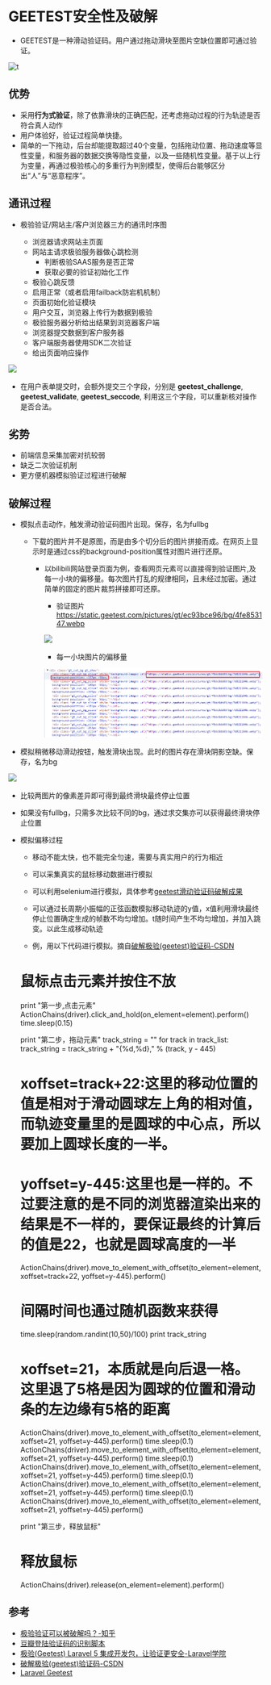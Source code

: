 # GEETEST安全性及破解 #

- GEETEST是一种滑动验证码。用户通过拖动滑块至图片空缺位置即可通过验证。

![t](/img/example.png)

## 优势 ##

- 采用**行为式验证**，除了依靠滑块的正确匹配，还考虑拖动过程的行为轨迹是否符合真人动作
- 用户体验好，验证过程简单快捷。
- 简单的一下拖动，后台却能提取超过40个变量，包括拖动位置、拖动速度等显性变量，和服务器的数据交换等隐性变量，以及一些随机性变量。基于以上行为变量，再通过极验核心的多重行为判别模型，使得后台能够区分出“人”与“恶意程序”。

## 通讯过程 ###

- 极验验证/网站主/客户浏览器三方的通讯时序图

     - 浏览器请求网站主页面
     - 网站主请求极验服务器做心跳检测
          - 判断极验SAAS服务是否正常
          - 获取必要的验证初始化工作
     - 极验心跳反馈
     - 启用正常（或者启用failback防宕机机制）
     - 页面初始化验证模块
     - 用户交互，浏览器上传行为数据到极验
     - 极验服务器分析给出结果到浏览器客户端
     - 浏览器提交数据到客户服务器
     - 客户端服务器使用SDK二次验证
     - 给出页面响应操作

![](/img/connect.png)

- 在用户表单提交时，会额外提交三个字段，分别是 **geetest_challenge**, **geetest_validate**, **geetest_seccode**, 利用这三个字段，可以重新核对操作是否合法。

## 劣势 ##

- 前端信息采集加密对抗较弱
- 缺乏二次验证机制
- 更方便机器模拟验证过程进行破解


## 破解过程 ##

- 模拟点击动作，触发滑动验证码图片出现。保存，名为fullbg
    - 下载的图片并不是原图，而是由多个切分后的图片拼接而成。在网页上显示时是通过css的background-position属性对图片进行还原。

        - 以bilibili网站登录页面为例，查看网页元素可以直接得到验证图片,及每一小块的偏移量。每次图片打乱的规律相同，且未经过加密。通过简单的固定的图片裁剪拼接即可还原。
 
             - 验证图片 https://static.geetest.com/pictures/gt/ec93bce96/bg/4fe853147.webp
             
            ![](/img/bgbreak.png)
            
             - 每一小块图片的偏移量

            ![](img/position.png)

- 模拟稍微移动滑动按钮，触发滑块出现。此时的图片存在滑块阴影空缺。保存，名为bg

![](/img/bg.png)

- 比较两图片的像素差异即可得到最终滑块最终停止位置

- 如果没有fullbg，只需多次比较不同的bg，通过求交集亦可以获得最终滑块停止位置

- 模拟偏移过程 
    - 移动不能太快，也不能完全匀速，需要与真实用户的行为相近
    
    - 可以采集真实的鼠标移动数据进行模拟
    
    - 可以利用selenium进行模拟，具体参考[geetest滑动验证码破解成果](https://github.com/darbra/geetest)
    
    - 可以通过长周期小振幅的正弦函数模拟移动轨迹的y值，x值利用滑块最终停止位置确定生成的帧数不均匀增加。t随时间产生不均匀增加，并加入跳变。以此生成移动轨迹
    
    - 例，用以下代码进行模拟。摘自[破解极验(geetest)验证码-CSDN](http://blog.csdn.net/paololiu/article/details/52514504)

    # 鼠标点击元素并按住不放
    print "第一步,点击元素"
    ActionChains(driver).click_and_hold(on_element=element).perform()
    time.sleep(0.15)
    
    print "第二步，拖动元素"
    track_string = ""
    for track in track_list:
    track_string = track_string + "{%d,%d}," % (track, y - 445)
    # xoffset=track+22:这里的移动位置的值是相对于滑动圆球左上角的相对值，而轨迹变量里的是圆球的中心点，所以要加上圆球长度的一半。
    # yoffset=y-445:这里也是一样的。不过要注意的是不同的浏览器渲染出来的结果是不一样的，要保证最终的计算后的值是22，也就是圆球高度的一半
    ActionChains(driver).move_to_element_with_offset(to_element=element, xoffset=track+22, yoffset=y-445).perform()
    # 间隔时间也通过随机函数来获得
    time.sleep(random.randint(10,50)/100)
    print track_string
    # xoffset=21，本质就是向后退一格。这里退了5格是因为圆球的位置和滑动条的左边缘有5格的距离
    ActionChains(driver).move_to_element_with_offset(to_element=element, xoffset=21, yoffset=y-445).perform()
    time.sleep(0.1)
    ActionChains(driver).move_to_element_with_offset(to_element=element, xoffset=21, yoffset=y-445).perform()
    time.sleep(0.1)
    ActionChains(driver).move_to_element_with_offset(to_element=element, xoffset=21, yoffset=y-445).perform()
    time.sleep(0.1)
    ActionChains(driver).move_to_element_with_offset(to_element=element, xoffset=21, yoffset=y-445).perform()
    time.sleep(0.1)
    ActionChains(driver).move_to_element_with_offset(to_element=element, xoffset=21, yoffset=y-445).perform()
    
    print "第三步，释放鼠标"
    # 释放鼠标
    ActionChains(driver).release(on_element=element).perform()





## 参考 ##

- [极验验证可以被破解吗？-知乎](https://www.zhihu.com/question/28833985)
- [豆瓣登陆验证码的识别脚本](https://www.v2ex.com/t/138479)
- [极验(Geetest) Laravel 5 集成开发包，让验证更安全-Laravel学院](http://laravelacademy.org/post/5291.html)
- [破解极验(geetest)验证码-CSDN](http://blog.csdn.net/paololiu/article/details/52514504)
- [Laravel Geetest](https://github.com/Germey/LaravelGeetest)